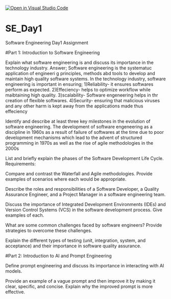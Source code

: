 [![Open in Visual Studio Code](https://classroom.github.com/assets/open-in-vscode-2e0aaae1b6195c2367325f4f02e2d04e9abb55f0b24a779b69b11b9e10269abc.svg)](https://classroom.github.com/online_ide?assignment_repo_id=18364881&assignment_repo_type=AssignmentRepo)
# SE_Day1
Software Engineering Day1 Assignment

#Part 1: Introduction to Software Engineering

Explain what software engineering is and discuss its importance in the technology industry. Answer; Software engineering is the systematuc application of engineeri g principles, methods abd tools to develop and maintain high quality software systems. In the technology industry, software engineering is important in ensuring;
1)Reliability- it ensures softwares perform as expected.
2)Effeciency- helps to optimize workflow while maibtaining high quality.
3)scalability- Software engeneering helps in thr creation of flexible softwares.
4)Security- ensuring that malicious viruses and any other harm is kept away from the applications made thus effeciency


Identify and describe at least three key milestones in the evolution of software engineering.
The development of software engeneering as a discipline in 1960s as a result of failure of softwares at the time due to poor development mechanisms which lead to the advent of structured programming in 1970s as well as the rise of agile methodologies in the 2000s


List and briefly explain the phases of the Software Development Life Cycle.
Requirements: 


Compare and contrast the Waterfall and Agile methodologies. Provide examples of scenarios where each would be appropriate.


Describe the roles and responsibilities of a Software Developer, a Quality Assurance Engineer, and a Project Manager in a software engineering team.


Discuss the importance of Integrated Development Environments (IDEs) and Version Control Systems (VCS) in the software development process. Give examples of each.


What are some common challenges faced by software engineers? Provide strategies to overcome these challenges.


Explain the different types of testing (unit, integration, system, and acceptance) and their importance in software quality assurance.


#Part 2: Introduction to AI and Prompt Engineering


Define prompt engineering and discuss its importance in interacting with AI models.


Provide an example of a vague prompt and then improve it by making it clear, specific, and concise. Explain why the improved prompt is more effective.
